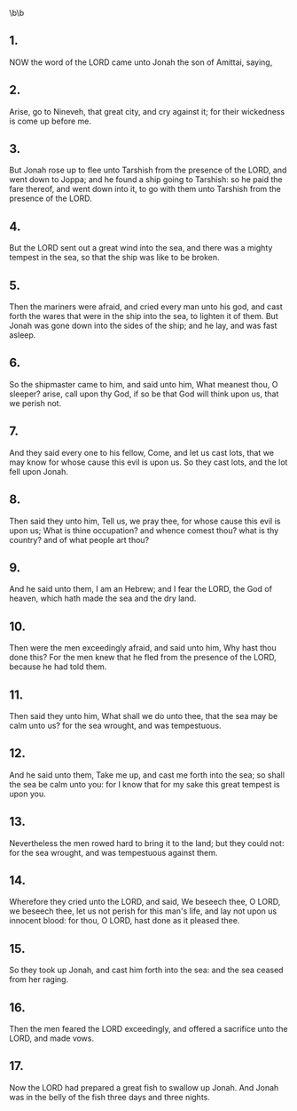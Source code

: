 \b\b
## 1.
NOW the word of the LORD came unto Jonah the son of Amittai, saying,
## 2.
Arise, go to Nineveh, that great city, and cry against it; for their wickedness is come up before me.
## 3.
But Jonah rose up to flee unto Tarshish from the presence of the LORD, and went down to Joppa; and he found a ship going to Tarshish: so he paid the fare thereof, and went down into it, to go with them unto Tarshish from the presence of the LORD.
## 4.
But the LORD sent out a great wind into the sea, and there was a mighty tempest in the sea, so that the ship was like to be broken.
## 5.
Then the mariners were afraid, and cried every man unto his god, and cast forth the wares that were in the ship into the sea, to lighten it of them.  But Jonah was gone down into the sides of the ship; and he lay, and was fast asleep.
## 6.
So the shipmaster came to him, and said unto him, What meanest thou, O sleeper?  arise, call upon thy God, if so be that God will think upon us, that we perish not.
## 7.
And they said every one to his fellow, Come, and let us cast lots, that we may know for whose cause this evil is upon us.  So they cast lots, and the lot fell upon Jonah.
## 8.
Then said they unto him, Tell us, we pray thee, for whose cause this evil is upon us; What is thine occupation?  and whence comest thou?  what is thy country?  and of what people art thou?
## 9.
And he said unto them, I am an Hebrew; and I fear the LORD, the God of heaven, which hath made the sea and the dry land.
## 10.
Then were the men exceedingly afraid, and said unto him, Why hast thou done this?  For the men knew that he fled from the presence of the LORD, because he had told them.
## 11.
Then said they unto him, What shall we do unto thee, that the sea may be calm unto us?  for the sea wrought, and was tempestuous.
## 12.
And he said unto them, Take me up, and cast me forth into the sea; so shall the sea be calm unto you: for I know that for my sake this great tempest is upon you.
## 13.
Nevertheless the men rowed hard to bring it to the land; but they could not: for the sea wrought, and was tempestuous against them.
## 14.
Wherefore they cried unto the LORD, and said, We beseech thee, O LORD, we beseech thee, let us not perish for this man's life, and lay not upon us innocent blood: for thou, O LORD, hast done as it pleased thee.
## 15.
So they took up Jonah, and cast him forth into the sea: and the sea ceased from her raging.
## 16.
Then the men feared the LORD exceedingly, and offered a sacrifice unto the LORD, and made vows.
## 17.
Now the LORD had prepared a great fish to swallow up Jonah.  And Jonah was in the belly of the fish three days and three nights.
